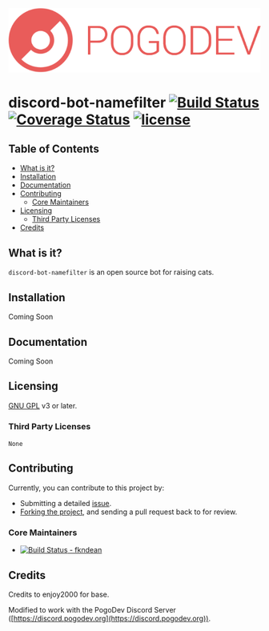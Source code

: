 [![POGODEV](https://github.com/pogodevorg/assets/blob/master/public/img/logo-github.png?raw=true)](https://pogodev.org)

# discord-bot-namefilter [![Build Status](https://img.shields.io/travis/pogodev/discord-bot-namefilter/master.svg)](https://img.shields.io/travis/pogodev/discord-bot-namefilter) [![Coverage Status](https://coveralls.io/repos/github/pogodevorg/discord-bot-namefilter/badge.svg?branch=master)](https://coveralls.io/github/pogodevorg/discord-bot-namefilter?branch=master) [![license](https://img.shields.io/github/license/pogodevorg/discord-bot-namefilter.svg?maxAge=2592000?style=flat-square)](#)

## Table of Contents

* [What is it?](#what-is-it)
* [Installation](#installation)
* [Documentation](#documentation)
* [Contributing](#contributing)
  * [Core Maintainers](#core-maintainers)
* [Licensing](#licensing)
  * [Third Party Licenses](#third-party-licenses)
* [Credits](#credits)

## What is it?
`discord-bot-namefilter` is an open source bot for raising cats.

## Installation
Coming Soon

## Documentation
Coming Soon

## Licensing
[GNU GPL](https://github.com/pogodevorg/discord-bot-namefilter/blob/master/LICENSE) v3 or later.

### Third Party Licenses
    None

## Contributing
Currently, you can contribute to this project by:
* Submitting a detailed [issue](https://github.com/pogodevorg/discord-bot-namefilter/issues/new).
* [Forking the project](https://github.com/pogodevorg/discord-bot-namefilter/fork), and sending a pull request back to for review.

### Core Maintainers

* [![Build Status](https://github.com/fkndean.png?size=36) - fkndean](https://github.com/fkndean)

## Credits
Credits to enjoy2000 for base.

Modified to work with the PogoDev Discord Server ([https://discord.pogodev.org](https://discord.pogodev.org)).
